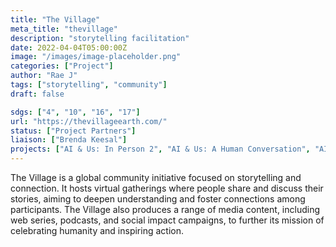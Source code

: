 ```yaml
---
title: "The Village"
meta_title: "thevillage"
description: "storytelling facilitation"
date: 2022-04-04T05:00:00Z
image: "/images/image-placeholder.png"
categories: ["Project"]
author: "Rae J"
tags: ["storytelling", "community"]
draft: false

sdgs: ["4", "10", "16", "17"]
url: "https://thevillageearth.com/"
status: ["Project Partners"]
liaison: ["Brenda Keesal"]
projects: ["AI & Us: In Person 2", "AI & Us: A Human Conversation", "AI & Us: In Person 1"]
---
```


The Village is a global community initiative focused on storytelling and connection. It hosts virtual gatherings where people share and discuss their stories, aiming to deepen understanding and foster connections among participants. The Village also produces a range of media content, including web series, podcasts, and social impact campaigns, to further its mission of celebrating humanity and inspiring action.